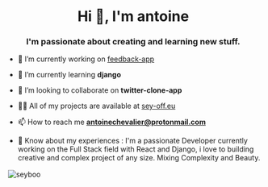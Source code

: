 <h1 align="center">Hi 👋, I'm antoine</h1>
<h3 align="center">I'm passionate about creating and learning new stuff.</h3>

- 🔭  I’m currently working on [feedback-app](https://github.com/SeyBoo/product-feedback-app)

- 🌱  I’m currently learning **django**

- 👯  I’m looking to collaborate on **twitter-clone-app**

- 👨‍💻  All of my projects are available at [sey-off.eu](sey-off.eu)

- 📫  How to reach me **antoinechevalier@protonmail.com**

- 📄  Know about my experiences : I'm a passionate Developer currently working on the Full Stack field with React and Django, i love to building creative and complex project of any size. Mixing Complexity and Beauty.

<p>&nbsp;<img align="center" src="https://github-readme-stats.vercel.app/api?username=seyboo&show_icons=true&locale=en" alt="seyboo" /></p>

